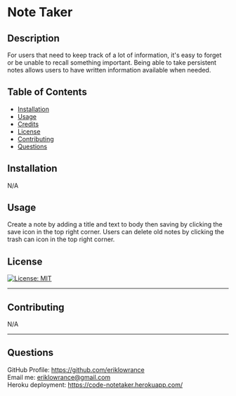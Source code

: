 # Note Taker

  ## Description 
    
For users that need to keep track of a lot of information, it's easy to forget or be unable to recall something important. Being able to take persistent notes allows users to have written information available when needed.
  
 
  
  ## Table of Contents
  
  
  * [Installation](#installation)
  * [Usage](#usage)
  * [Credits](#credits)
  * [License](#license)
  * [Contributing](#contributing)
  * [Questions](#questions)
  
  
  ## Installation
  
N/A
  
  ## Usage 
  
Create a note by adding a title and text to body then saving by clicking the save icon in the top right corner.  Users can delete old notes by clicking the trash can icon in the top right corner.

  ## License
  
  [![License: MIT](https://img.shields.io/badge/License-MIT-yellow.svg)](https://opensource.org/licenses/MIT)
  

  
  ---
  
  ## Contributing
  
  N/A

  
  ---

  ## Questions

  GitHub Profile: https://github.com/eriklowrance<br>
  Email me: eriklowrance@gmail.com<br>
  Heroku deployment: https://code-notetaker.herokuapp.com/